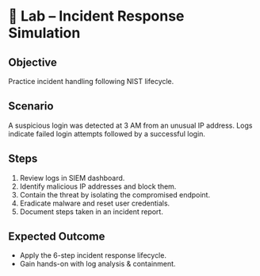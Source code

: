 # 🔬 Lab – Incident Response Simulation  

## Objective  
Practice incident handling following NIST lifecycle.  

## Scenario  
A suspicious login was detected at 3 AM from an unusual IP address. Logs indicate failed login attempts followed by a successful login.  

## Steps  
1. Review logs in SIEM dashboard.  
2. Identify malicious IP addresses and block them.  
3. Contain the threat by isolating the compromised endpoint.  
4. Eradicate malware and reset user credentials.  
5. Document steps taken in an incident report.  

## Expected Outcome  
- Apply the 6-step incident response lifecycle.  
- Gain hands-on with log analysis & containment.  
